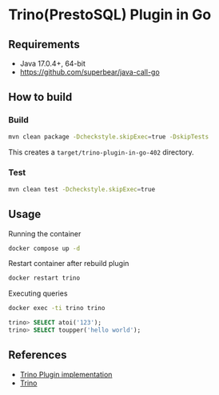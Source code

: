 # Trino(PrestoSQL) Plugin in Go

## Requirements
- Java 17.0.4+, 64-bit
- https://github.com/superbear/java-call-go

## How to build
### Build
```bash
mvn clean package -Dcheckstyle.skipExec=true -DskipTests
```
This creates a `target/trino-plugin-in-go-402` directory.

### Test
```bash
mvn clean test -Dcheckstyle.skipExec=true
```

## Usage
Running the container
```bash
docker compose up -d
```

Restart container after rebuild plugin
```bash
docker restart trino
```

Executing queries
```bash
docker exec -ti trino trino
```
```sql
trino> SELECT atoi('123');
trino> SELECT toupper('hello world');
```

## References
- [Trino Plugin implementation](https://trino.io/docs/current/develop/functions.html#plugin-implementation)
- [Trino](https://github.com/trinodb/trino/blob/master/core/trino-main/src/main/java/io/trino/operator/scalar/StringFunctions.java)
